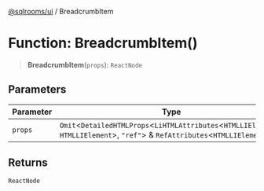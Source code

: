 [@sqlrooms/ui](../index.md) / BreadcrumbItem

# Function: BreadcrumbItem()

> **BreadcrumbItem**(`props`): `ReactNode`

## Parameters

| Parameter | Type |
| ------ | ------ |
| `props` | `Omit`\<`DetailedHTMLProps`\<`LiHTMLAttributes`\<`HTMLLIElement`\>, `HTMLLIElement`\>, `"ref"`\> & `RefAttributes`\<`HTMLLIElement`\> |

## Returns

`ReactNode`
